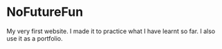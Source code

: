 # NoFutureFun
My very first website. I made it to practice what I have learnt so far. 
I also use it as a portfolio. 
